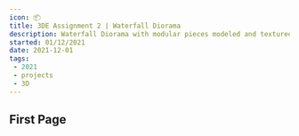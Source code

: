 ```yaml
---
icon: 📦
title: 3DE Assignment 2 | Waterfall Diorama
description: Waterfall Diorama with modular pieces modeled and textured in Maya and Substance Painter. Environment and Shaders built in Unity
started: 01/12/2021
date: 2021-12-01
tags: 
 - 2021
 - projects
 - 3D
---
```


## First Page